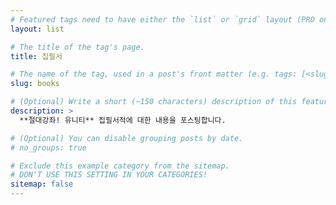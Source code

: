 ```yaml
---
# Featured tags need to have either the `list` or `grid` layout (PRO only).
layout: list

# The title of the tag's page.
title: 집필서

# The name of the tag, used in a post's front matter (e.g. tags: [<slug>]).
slug: books

# (Optional) Write a short (~150 characters) description of this featured tag.
description: >
  **절대강좌! 유니티** 집필서적에 대한 내용을 포스팅합니다.

# (Optional) You can disable grouping posts by date.
# no_groups: true

# Exclude this example category from the sitemap.
# DON'T USE THIS SETTING IN YOUR CATEGORIES!
sitemap: false
---
```

